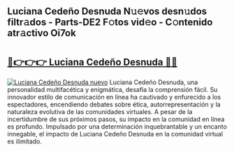 ## Luciana Cedeño Desnuda N𝚞𝚎vos desn𝚞dos filtr𝚊dos - Parts-DE2 F𝚘tos vid𝚎o - C𝚘ntenido atr𝚊ctivo Oi7ok

# <h2><a href="http://mb5pz4.tromn.icu/?c=Luciana+Cede%c3%b1o+Desnuda">🔗👉👉👉 Luciana Cedeño Desnuda 🔗🔗</a></h2>

[![Luciana Cedeño Desnuda nuevo](https://i.imgur.com/pEAQMta.gif)](http://mb5pz4.tromn.icu/?c=Luciana+Cede%c3%b1o+Desnuda)
Luciana Cedeño Desnuda, una personalidad multifacética y enigmática, desafía la comprensión fácil. Su innovador estilo de comunicación en línea ha cautivado y enfurecido a los espectadores, encendiendo debates sobre ética, autorrepresentación y la naturaleza evolutiva de las comunidades virtuales. A pesar de la incertidumbre de sus próximos pasos, su impacto en la comunidad en línea es profundo. Impulsado por una determinación inquebrantable y un encanto innegable, el impacto de Luciana Cedeño Desnuda en la comunidad virtual es ilimitado.
